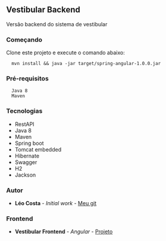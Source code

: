 ## Vestibular Backend

Versão backend do sistema de vestibular

### Começando

Clone este projeto e execute o comando abaixo:

```
  mvn install && java -jar target/spring-angular-1.0.0.jar
```

### Pré-requisitos

```
  Java 8
  Maven
```
### Tecnologias

* RestAPI
* Java 8
* Maven
* Spring boot
* Tomcat embedded
* Hibernate
* Swagger
* H2
* Jackson

### Autor

* **Léo Costa** - *Initial work* - [Meu git](https://github.com/lelodois)

### Frontend

* **Vestibular Frontend** - *Angular* - [Projeto](https://github.com/lelodois/vestibular-backend)

